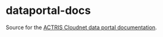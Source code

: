 # dataportal-docs

Source for the [ACTRIS Cloudnet data portal documentation](https://docs.cloudnet.fmi.fi/).
